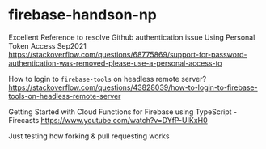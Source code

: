 # firebase-handson-np

Excellent Reference to resolve Github authentication issue
Using Personal Token Access Sep2021
https://stackoverflow.com/questions/68775869/support-for-password-authentication-was-removed-please-use-a-personal-access-to

How to login to `firebase-tools` on headless remote server?
https://stackoverflow.com/questions/43828039/how-to-login-to-firebase-tools-on-headless-remote-server

Getting Started with Cloud Functions for Firebase using TypeScript - Firecasts
https://www.youtube.com/watch?v=DYfP-UIKxH0

Just testing how forking & pull requesting works
